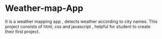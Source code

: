 # Weather-map-App
It is a weather mapping app , detects weather according to city names. This project consists of html, css and javascript , helpful for student to create their first project.
